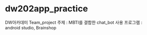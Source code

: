 # dw202app_practice
DW아카데미 Team_project
주제 : MBTI를 결합한 chat_bot
사용 프로그램 : android studio, Brainshop
